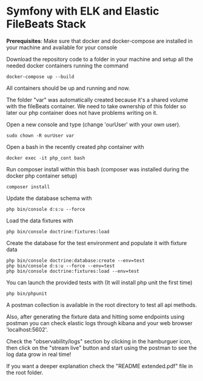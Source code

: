 # Symfony with ELK and Elastic FileBeats Stack

**Prerequisites**: Make sure that docker and docker-compose are installed in your machine and available for your console  

Download the repository code to a folder in your machine and setup all the needed docker containers running the command

    docker-compose up --build

All containers should be up and running and now.

The folder "var" was automatically created because it's a shared volume with the fileBeats container.
We need to take ownership of this folder so later our php container does not have problems writing on it.

Open a new console and type (change 'ourUser' with your own user).

    sudo chown -R ourUser var
	
Open a bash in the recently created php container with 

    docker exec -it php_cont bash

Run composer install within this bash (composer was installed during the docker php container setup)

    composer install

Update the database schema with

    php bin/console d:s:u --force

Load the data fixtures with

    php bin/console doctrine:fixtures:load

Create the database for the test environment and populate it with fixture data

    php bin/console doctrine:database:create --env=test
    php bin/console d:s:u --force --env=test
    php bin/console doctrine:fixtures:load --env=test

You can launch the provided tests with (It will install php unit the first time) 

    php bin/phpunit
    
A postman collection is available in the root directory to test all api methods. 

Also, after generating the fixture data and hitting some endpoints using postman you can check elastic logs through kibana and your web browser 'localhost:5602'.

Check the "observability/logs" section by clicking in the hamburguer icon, then click on the "stream live" button and start using the postman to see the log data grow in real time!

If you want a deeper explanation check the "README extended.pdf" file in the root folder.














